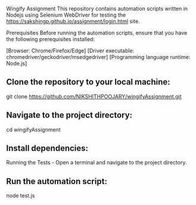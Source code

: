 Wingify Assignment
This repository contains automation scripts written in Nodejs using Selenium WebDriver for testing the https://sakshingp.github.io/assignment/login.html site.

Prerequisites
Before running the automation scripts, ensure that you have the following prerequisites installed:

[Browser: Chrome/Firefox/Edge]
[Driver executable: chromedriver/geckodriver/msedgedriver]
[Programming language runtime: Node.js]

## Clone the repository to your local machine:
git clone https://github.com/NIKSHITHPOOJARY/wingifyAssignment.git

## Navigate to the project directory:
cd wingifyAssignment

## Install dependencies:
Running the Tests -
Open a terminal and navigate to the project directory.

## Run the automation script:
node test.js
 
 
